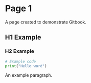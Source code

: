 # Page 1

A page created to demonstrate Gitbook.

## H1 Example

### H2 Example

```python
# Example code
print("Hello word")
```

An example paragraph.

